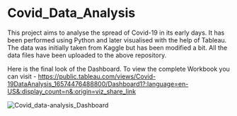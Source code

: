 # Covid_Data_Analysis
This project aims to analyse the spread of Covid-19 in its early days. It has been performed using Python and later visualised with the help of Tableau.
The data was initially taken from Kaggle but has been modified a bit. All the data files have been uploaded to the above repository.

Here is the final look of the Dashboard.
To view the complete Workbook you can visit - https://public.tableau.com/views/Covid-19DataAnalysis_16574476488800/Dashboard1?:language=en-US&:display_count=n&:origin=viz_share_link

![Covid_data-analysis_Dashboard](https://user-images.githubusercontent.com/87432844/178147913-d2d78c4e-b218-4260-a0c3-33893debda28.png)

